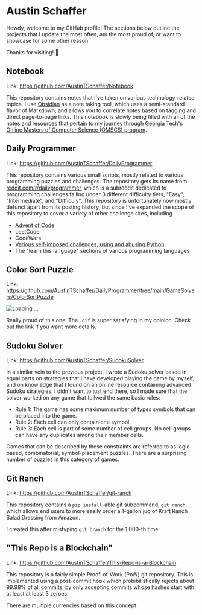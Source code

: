 # Austin Schaffer

Howdy, welcome to my GitHub profile! The sections below outline the projects that I update the most often,
am the most proud of, or want to showcase for some other reason.

Thanks for visiting! :wave:

## Notebook

Link: https://github.com/AustinTSchaffer/Notebook

This repository contains notes that I've taken on various technology-related topics. I use
[Obsidian](https://obsidian.md/) as a note taking tool, which uses a semi-standard flavor of
Markdown, and allows you to correlate notes based on tagging and direct page-to-page links.
This notebook is slowly being filled with all of the notes and resources that pertain to my
journey through [Georgia Tech's Online Masters of Computer Science (OMSCS) program](https://omscs.gatech.edu/).

## Daily Programmer

Link: https://github.com/AustinTSchaffer/DailyProgrammer

This repository contains various small scripts, mostly related to various programming puzzles and challenges.
The repository gets its name from [reddit.com/r/dailyprogrammer](https://reddit.com/r/dailyprogrammer),
which is a subreddit dedicated to programming challenges falling under 3 different difficulty tiers, "Easy",
"Intermediate", and "Difficuly". This repository is unfortunately now mostly defunct apart from its posting
history, but since I've expanded the scope of this repository to cover a variety of other challenge sites, including

- [Advent of Code](https://adventofcode.com/)
- LeetCode
- CodeWars
- [Various self-imposed challenges, using and abusing Python](https://github.com/AustinTSchaffer/DailyProgrammer/tree/main/Python)
- The "learn this language" sections of various programming languages

## Color Sort Puzzle

Link: https://github.com/AustinTSchaffer/DailyProgrammer/tree/main/GameSolvers/ColorSortPuzzle

![Loading ...](https://github.com/AustinTSchaffer/DailyProgrammer/blob/main/GameSolvers/ColorSortPuzzle/images/Color%20Sort%20Puzzle%20Solver%20Example.gif)

Really proud of this one. The `.gif` is super satisfying in my opinion. Check out the link if you want more details.

## Sudoku Solver

Link: https://github.com/AustinTSchaffer/SudokuSolver

In a similar vein to the previous project, I wrote a Sudoku solver based in equal parts on strategies that
I have developed playing the game by myself, and on knowledge that I found on an online resource
containing advanced Sudoku strategies. I didn't want to just end there, so I made sure that the
solver worked on any game that follwed the same basic rules:

- Rule 1: The game has some maximum number of types symbols that can be placed into the game.
- Rule 2: Each cell can only contain one symbol.
- Rule 3: Each cell is part of some number of cell groups. No cell groups can have any duplicates
  among their member cells.

Games that can be described by these constraints are referred to as logic-based, combinatorial,
symbol-placement puzzles. There are a surprising number of puzzles in this category of games.

## Git Ranch

Link: https://github.com/AustinTSchaffer/git-ranch

This repository contains a `pip install`-able git subcommand, `git ranch`, which allows end users to
more easily order a 1-gallon jug of Kraft Ranch Salad Dressing from Amazon.

I created this after mistyping `git branch` for the 1,000-th time.

## "This Repo is a Blockchain"

Link: https://github.com/AustinTSchaffer/This-Repo-is-a-Blockchain

This repository is a fairly simple Proof-of-Work (PoW) git repository. This is implemented using a
post-commit hook which probibilistically rejects about 99.98% of all commits, by only accepting
commits whose hashes start with at least at least 3 zeroes.

There are multiple currencies based on this concept.
